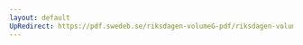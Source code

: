 ```yaml
---
layout: default
UpRedirect: https://pdf.swedeb.se/riksdagen-volumeG-pdf/riksdagen-volumeG-pdf/data/200001/reg_200001_web.pdf
---
```

